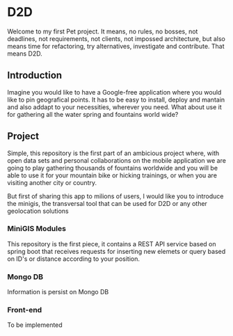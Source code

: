# D2D

Welcome to my first Pet project. It means, no rules, no bosses, not deadlines, not requirements, not clients, not impossed architecture, but also means time for refactoring, try alternatives, investigate and contribute. That means D2D.

## Introduction

Imagine you would like to have a Google-free application where you would like to pin geografical points. It has to be easy to install, deploy and mantain and also addapt to your necessities, wherever you need. What about use it for gathering all the water spring and fountains world wide?

## Project

Simple, this repository is the first part of an ambicious project where, with open data sets and personal collaborations on the mobile application we are going to play gathering thousands of fountains worldwide and you will be able to use it for your mountain bike or hicking trainings, or when you are visiting another city or country.

But first of sharing this app to milions of users, I would like you to introduce the minigis, the transversal tool that can be used for D2D or any other geolocation solutions

### MiniGIS Modules

This repository is the first piece, it contains a REST API service based on spring boot that receives requests for inserting new elemets or query based on ID's or distance according to your position.

### Mongo DB

Information is persist on Mongo DB

### Front-end

To be implemented
